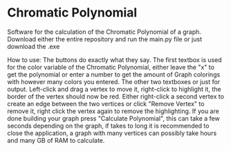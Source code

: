# Chromatic Polynomial
Software for the calculation of the Chromatic Polynomial of a graph.
Download either the entire repository and run the main.py file or just download the .exe

 How to use:
   The buttons do exactly what they say.
   The first textbox is used for the color variable of the Chromatic Polynomial, either leave the "x" to get the polynomial or enter a number to get the amount of Graph colorings with however many colors you entered.
   The other two textboxes or just for output.
   Left-click and drag a vertex to move it, right-click to highlight it, the border of the vertex should now be red.
   Either right-click a second vertex to create an edge between the two vertices or click "Remove Vertex" to remove it, right click the vertex again to remove the highlighting.
   If you are done building your graph press "Calculate Polynomial", this can take a few seconds depending on the graph, if takes to long it is recommended to close the application, a graph with many vertices can possibly take hours and many GB of RAM to calculate.
   
 
  
